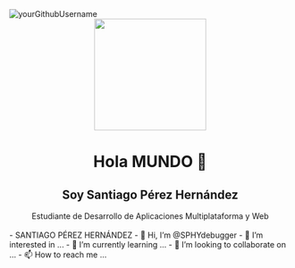 <img src="https://komarev.com/ghpvc/?username=yourGithubUsername" alt="yourGithubUsername" />
<center>
 <img width="200px" src="[iconos\programador.png](https://github.com/SPHYdebugger/SPHYdebugger/blob/main/programador.png)">

</center>

<center>
<h1> Hola MUNDO 👋
<h2> Soy Santiago Pérez Hernández</h2>
Estudiante de Desarrollo de Aplicaciones Multiplataforma y Web
</center>
<br>
- SANTIAGO PÉREZ HERNÁNDEZ
- 👋 Hi, I’m @SPHYdebugger
- 👀 I’m interested in ...
- 🌱 I’m currently learning ...
- 💞️ I’m looking to collaborate on ...
- 📫 How to reach me ...

<!---
SPHYdebugger/SPHYdebugger is a ✨ special ✨ repository because its `README.md` (this file) appears on your GitHub profile.
You can click the Preview link to take a look at your changes.
--->
